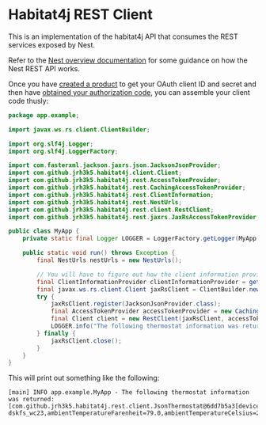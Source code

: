 # Habitat4j REST Client

This is an implementation of the habitat4j API that consumes the REST services exposed by Nest.

Refer to the [Nest overview documentation](https://developers.nest.com/documentation/cloud/rest-quick-guide/) for some guidance on how the Nest REST API works.

Once you have [created a product](https://developers.nest.com/documentation/cloud/rest-quick-guide/#create-a-product) to get your OAuth client ID and secret and then have [obtained your authorization code](https://developers.nest.com/documentation/cloud/rest-quick-guide/#get-an-authorization-code), you can assemble your client code thusly:

```java
package app.example;

import javax.ws.rs.client.ClientBuilder;

import org.slf4j.Logger;
import org.slf4j.LoggerFactory;

import com.fasterxml.jackson.jaxrs.json.JacksonJsonProvider;
import com.github.jrh3k5.habitat4j.client.Client;
import com.github.jrh3k5.habitat4j.rest.AccessTokenProvider;
import com.github.jrh3k5.habitat4j.rest.CachingAccessTokenProvider;
import com.github.jrh3k5.habitat4j.rest.ClientInformation;
import com.github.jrh3k5.habitat4j.rest.NestUrls;
import com.github.jrh3k5.habitat4j.rest.client.RestClient;
import com.github.jrh3k5.habitat4j.rest.jaxrs.JaxRsAccessTokenProvider;

public class MyApp {
    private static final Logger LOGGER = LoggerFactory.getLogger(MyApp.class);

    public static void run() throws Exception {
        final NestUrls nestUrls = new NestUrls();

        // You will have to figure out how the client information provider is provisioned
        final ClientInformationProvider clientInformationProvider = getClientInformationProvider();
        final javax.ws.rs.client.Client jaxRsClient = ClientBuilder.newClient();
        try {
            jaxRsClient.register(JacksonJsonProvider.class);
            final AccessTokenProvider accessTokenProvider = new CachingAccessTokenProvider(new JaxRsAccessTokenProvider(jaxRsClient, nestUrls, clientInformationProvider);
            final Client client = new RestClient(jaxRsClient, accessTokenProvider, nestUrls);
            LOGGER.info("The following thermostat information was returned: {}", client.getThermostats());
        } finally {
            jaxRsClient.close();
        }
    }
}
```

This will print out something like the following:

```
[main] INFO app.example.MyApp - The following thermostat information was returned: [com.github.jrh3k5.habitat4j.rest.client.JsonThermostat@6dd7b5a3[deviceId=Zjf8923k-dskfs_wc23,ambientTemperatureFarenheit=79.0,ambientTemperatureCelsius=25.5]]
```